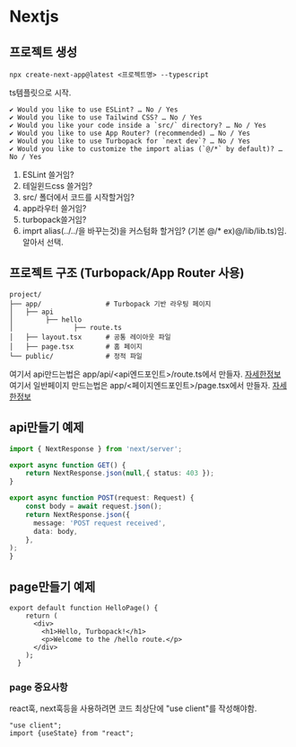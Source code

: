 # Nextjs
## 프로젝트 생성
```
npx create-next-app@latest <프로젝트명> --typescript
```
ts템플릿으로 시작.
```
✔ Would you like to use ESLint? … No / Yes
✔ Would you like to use Tailwind CSS? … No / Yes
✔ Would you like your code inside a `src/` directory? … No / Yes
✔ Would you like to use App Router? (recommended) … No / Yes
✔ Would you like to use Turbopack for `next dev`? … No / Yes
✔ Would you like to customize the import alias (`@/*` by default)? … No / Yes
```
1. ESLint 쓸거임? <br>
2. 테일윈드css 쓸거임? <br>
3. src/ 폴더에서 코드를 시작할거임? <br>
4. app라우터 쓸거임? <br>
5. turbopack쓸거임? <br>
6. imprt alias(../../을 바꾸는것)을 커스텀화 할거임? (기본 @/* ex)@/lib/lib.ts)임.<br>
알아서 선택.
## 프로젝트 구조 (Turbopack/App Router 사용)
```
project/
├── app/                # Turbopack 기반 라우팅 페이지
│   ├── api
│        ├── hello
│               ├── route.ts
│   ├── layout.tsx      # 공통 레이아웃 파일
│   ├── page.tsx        # 홈 페이지
└── public/             # 정적 파일
```
여기서 api만드는법은 app/api/<api엔드포인트>/route.ts에서 만들자. [자세한정보](#api만들기-예제) <br>
여기서 일반페이지 만드는법은 app/<페이지엔드포인트>/page.tsx에서 만들자. [자세한정보](#page만들기-예제)

## api만들기 예제
```ts
import { NextResponse } from 'next/server';

export async function GET() {
    return NextResponse.json(null,{ status: 403 });
}

export async function POST(request: Request) {
    const body = await request.json();
    return NextResponse.json({
      message: 'POST request received',
      data: body,
    },
);
}
```
## page만들기 예제
```tsx
export default function HelloPage() {
    return (
      <div>
        <h1>Hello, Turbopack!</h1>
        <p>Welcome to the /hello route.</p>
      </div>
    );
  }
```
### page 중요사항
react훅, next훅등을 사용하려면 코드 최상단에 "use client"를 작성해야함.
```tsx
"use client";
import {useState} from "react";
```
